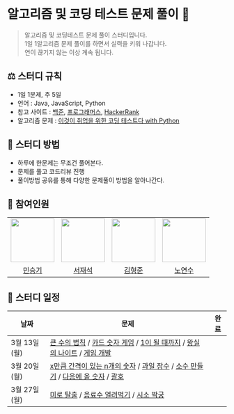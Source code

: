 # 알고리즘 및 코딩 테스트 문제 풀이 💯
> 알고리즘 및 코딩테스트 문제 풀이 스터디입니다.<br>
> 1일 1알고리즘 문제 풀이를 하면서 실력을 키워 나갑니다.<br>
> 연이 끊기지 않는 이상 계속 됩니다.

## ⚖️ 스터디 규칙
- 1일 1문제, 주 5일
- 언어 : Java, JavaScript, Python
- 참고 사이트 : [백준](https://www.acmicpc.net/), [프로그래머스](https://programmers.co.kr/), [HackerRank](https://www.hackerrank.com/)
- 알고리즘 문제 : [이것이 취업을 위한 코딩 테스트다 with Python](https://github.com/ndb796/python-for-coding-test)


## 📖 스터디 방법
- 하루에 한문제는 무조건 풀어본다.
- 문제를 풀고 코드리뷰 진행
- 풀이방법 공유를 통해 다양한 문제풀이 방법을 알아나간다.


## 👥 참여인원
<table>
  <tr>
    <td>
        <a href="https://github.com/seunGit">
            <img src="https://avatars.githubusercontent.com/u/110602191?v=4" width="100px" />
        </a>
    </td>
    <td>
        <a href="https://github.com/suhjaesuk">
            <img src="https://avatars.githubusercontent.com/u/110963294?v=4" width="100px" />
        </a>
    </td>
    <td>
        <a href="https://github.com/hjun0917">
            <img src="https://avatars.githubusercontent.com/u/91590391?v=4" width="100px" />
        </a>
    </td>
    <td>
        <a href="https://github.com/soogineer">
            <img src="https://avatars.githubusercontent.com/u/116775790?v=4" width="100px" />
        </a>
    </td>
  </tr>

  <tr> 
    <td align="center"><a href="https://github.com/seunGit">민승기</a></td>
    <td align="center"><a href="https://github.com/suhjaesuk">서재석</a></td>
    <td align="center"><a href="https://github.com/hjun0917">김형준</a></td>
    <td align="center"><a href="https://github.com/soogineer">노연수</a></td>
  </tr>
</table>


## 📅 스터디 일정

| 날짜 | 문제 | 완료 |
| --- | --- | --- |
| 3월 13일(월) | [큰 수의 법칙](https://github.com/seunGit/Algorithm-Study/blob/main/20230313/%ED%81%B0%EC%88%98%EC%9D%98%20%EB%B2%95%EC%B9%99.md) / [카드 숫자 게임](https://github.com/seunGit/Algorithm-Study/blob/main/20230313/%EC%88%AB%EC%9E%90%20%EC%B9%B4%EB%93%9C%20%EA%B2%8C%EC%9E%84.md) / [1이 될 때까지](https://github.com/seunGit/Algorithm-Study/blob/main/20230313/1%EC%9D%B4%20%EB%90%A0%20%EB%95%8C%EA%B9%8C%EC%A7%80.md) / [왕실의 나이트](https://github.com/seunGit/Algorithm-Study/blob/main/20230313/%EC%99%95%EC%8B%A4%EC%9D%98%20%EB%82%98%EC%9D%B4%ED%8A%B8.md) / [게임 개발](https://github.com/seunGit/Algorithm-Study/blob/main/20230313/%EA%B2%8C%EC%9E%84%20%EA%B0%9C%EB%B0%9C.md)|  |   
  | 3월 20일(월) | [x만큼 간격이 있는 n개의 숫자](https://github.com/seunGit/Algorithm-Study/blob/main/20230320/x%EB%A7%8C%ED%81%BC%20%EA%B0%84%EA%B2%A9%EC%9D%B4%20%EC%9E%88%EB%8A%94%20n%EA%B0%9C%EC%9D%98%20%EC%88%AB%EC%9E%90.md) / [과일 장수](https://github.com/seunGit/Algorithm-Study/blob/main/20230320/%EA%B3%BC%EC%9D%BC%20%EC%9E%A5%EC%88%98.md) / [소수 만들기](https://github.com/seunGit/Algorithm-Study/blob/main/20230320/%EC%86%8C%EC%88%98%20%EB%A7%8C%EB%93%A4%EA%B8%B0.md) / [다음에 올 숫자](https://github.com/seunGit/Algorithm-Study/blob/main/20230320/%EB%8B%A4%EC%9D%8C%EC%97%90%20%EC%98%AC%20%EC%88%AB%EC%9E%90.md) / [괄호](https://github.com/seunGit/Algorithm-Study/blob/main/20230320/%EA%B4%84%ED%98%B8.md) |  |
  | 3월 27일 (월) | [미로 탈출](https://github.com/seunGit/Algorithm-Study/blob/main/20230327/%EB%AF%B8%EB%A1%9C%20%ED%83%88%EC%B6%9C.md) / [음료수 얼려먹기](https://github.com/seunGit/Algorithm-Study/blob/main/20230327/%EC%9D%8C%EB%A3%8C%EC%88%98%20%EC%96%BC%EB%A0%A4%EB%A8%B9%EA%B8%B0.md) /  [시소 짝궁](https://github.com/seunGit/Algorithm-Study/blob/main/20230327/%EC%8B%9C%EC%86%8C%20%EC%A7%9D%EA%BF%8D.md)||

